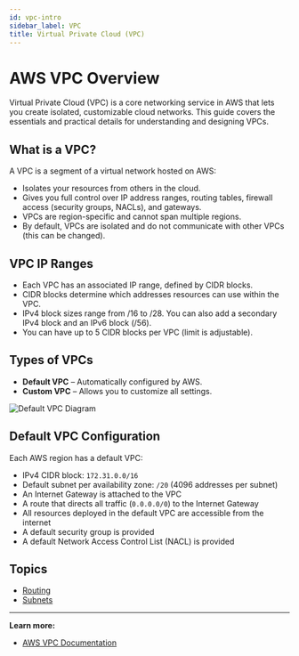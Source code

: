 ```yaml
---
id: vpc-intro
sidebar_label: VPC
title: Virtual Private Cloud (VPC)
---
```


# AWS VPC Overview

Virtual Private Cloud (VPC) is a core networking service in AWS that lets you create isolated, customizable cloud networks. This guide covers the essentials and practical details for understanding and designing VPCs.

## What is a VPC?

A VPC is a segment of a virtual network hosted on AWS:

- Isolates your resources from others in the cloud.
- Gives you full control over IP address ranges, routing tables, firewall access (security groups, NACLs), and gateways.
- VPCs are region-specific and cannot span multiple regions.
- By default, VPCs are isolated and do not communicate with other VPCs (this can be changed).

## VPC IP Ranges

- Each VPC has an associated IP range, defined by CIDR blocks.
- CIDR blocks determine which addresses resources can use within the VPC.
- IPv4 block sizes range from /16 to /28. You can also add a secondary IPv4 block and an IPv6 block (/56).
- You can have up to 5 CIDR blocks per VPC (limit is adjustable).

## Types of VPCs

- **Default VPC** – Automatically configured by AWS.
- **Custom VPC** – Allows you to customize all settings.

![Default VPC Diagram](/img/cloud/aws/vpc/VPC_01.svg)

## Default VPC Configuration

Each AWS region has a default VPC:

- IPv4 CIDR block: `172.31.0.0/16`
- Default subnet per availability zone: `/20` (4096 addresses per subnet)
- An Internet Gateway is attached to the VPC
- A route that directs all traffic (`0.0.0.0/0`) to the Internet Gateway
- All resources deployed in the default VPC are accessible from the internet
- A default security group is provided
- A default Network Access Control List (NACL) is provided

## Topics

- [Routing](./routing.md)
- [Subnets](./subnets.md)

---

**Learn more:**

- [AWS VPC Documentation](https://docs.aws.amazon.com/vpc/latest/userguide/what-is-amazon-vpc.html)